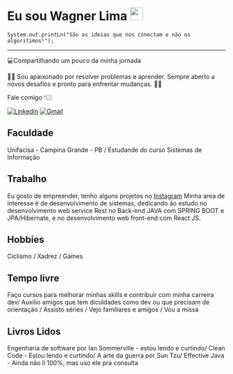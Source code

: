 # **Eu sou Wagner Lima** <img src="https://github.com/TheDudeThatCode/TheDudeThatCode/blob/master/Assets/Mario_Hello_Big.gif" width="30px"> 

```
System.out.printLn("São as ideias que nos conectam e não os algoritimos!");

```
---
💻Compartilhando um pouco da minha jornada

:pilot: Sou apaixonado por resolver problemas e aprender. Sempre aberto a novos desafios e pronto para enfrentar mudanças. :surfing_woman:


Fale comigo 👇🏼

[![Linkedin](https://img.shields.io/badge/LinkedIn-blue?style=for-the-badge&logo=Linkedin)](https://www.linkedin.com/in/wagnersistemalima/)
[![Gmail](https://img.shields.io/badge/-Gmail-c14438?style=for-the-badge&logo=Gmail&logoColor=white&link=mailto:wagner.sistemalima@gmail.com)](mailto:wagner.sistemalima@gmail.com)

## Faculdade

Unifacisa - Campina Grande - PB / Estudande do curso Sistemas de Informação

## Trabalho

Eu gosto de empreender, tenho alguns projetos no [Instagram](https://www.instagram.com/saquinhosdeluxo/?hl=pt-br) Minha area de interesse é de desenvolvimento de sistemas, dedicando ão estudo no desenvolvimento web service Rest no Back-end JAVA com SPRING BOOT e JPA/Hibernate, e no desenvolvimento web front-end com React JS.


## Hobbies

Ciclismo /
Xadrez /
Games

## Tempo livre

Faço cursos para melhorar minhas skills e contribuir com minha carreira dev/
Auxilio amigos que tem diculdades como dev ou que precisam de orientação /
Assisto séries /
Vejo familiares e amigos /
Vou a missa

## Livros Lidos

Engenharia de software por Ian Sommerville - estou lendo e curtindo/
Clean Code - Estou lendo e curtindo/
A arte da guerra por Sun Tzu/ 
Effective Java - Ainda não li 100%, mas uso ele pra consulta

<!--
**wagnersistemalima/wagnersistemalima** is a ✨ _special_ ✨ repository because its `README.md` (this file) appears on your GitHub profile.

Here are some ideas to get you started:

- 🔭 I’m currently working on ...
- 🌱 I’m currently learning ...
- 👯 I’m looking to collaborate on ...
- 🤔 I’m looking for help with ...
- 💬 Ask me about ...
- 📫 How to reach me: ...
- 😄 Pronouns: ...
- ⚡ Fun fact: ...
-->
